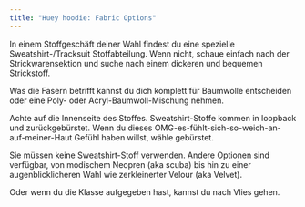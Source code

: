 ```yaml
---
title: "Huey hoodie: Fabric Options"
---
```


In einem Stoffgeschäft deiner Wahl findest du eine spezielle Sweatshirt-/Tracksuit Stoffabteilung. Wenn nicht, schaue einfach nach der Strickwarensektion und suche nach einem dickeren und bequemen Strickstoff.

Was die Fasern betrifft kannst du dich komplett für Baumwolle entscheiden oder eine Poly- oder Acryl-Baumwoll-Mischung nehmen.

Achte auf die Innenseite des Stoffes. Sweatshirt-Stoffe kommen in loopback und zurückgebürstet. Wenn du dieses OMG-es-fühlt-sich-so-weich-an-auf-meiner-Haut Gefühl haben willst, wähle gebürstet.

<Note>

Sie müssen keine Sweatshirt-Stoff verwenden. Andere Optionen sind verfügbar, von modischem Neopren (aka scuba) bis hin zu einer augenblicklicheren Wahl wie zerkleinerter Velour (aka Velvet).

Oder wenn du die Klasse aufgegeben hast, kannst du nach Vlies gehen.

</Note>
